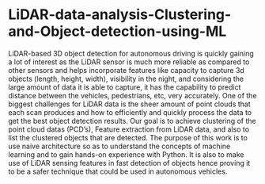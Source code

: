 # LiDAR-data-analysis-Clustering-and-Object-detection-using-ML
LiDAR-based 3D object detection for autonomous driving is quickly gaining a lot of interest as the LiDAR sensor is much more reliable as compared to other sensors and helps incorporate features like capacity to capture 3d objects (length, height, width), visibility in the night, and considering the large amount of data it is able to capture, it has the capability to predict distance between the vehicles, pedestrians, etc, very accurately.   One of the biggest challenges for LiDAR data is the sheer amount of point clouds that each scan produces and how to efficiently and quickly process the data to get the best object detection results.  Our goal is to achieve clustering of the point cloud datas (PCD’s), Feature extraction from LiDAR data, and also to list the clustered objects that are detected.  The purpose of this work is to use naive architecture so as to understand the concepts of machine learning and to gain hands-on experience with Python. It is also to make use of LiDAR sensing features in fast detection of objects hence proving it to be a safer technique that could be used in autonomous vehicles. 

